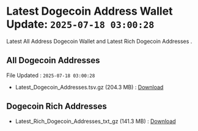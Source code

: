# Latest Dogecoin Address Wallet Update: `2025-07-18 03:00:28`

Latest All Address Dogecoin Wallet and Latest Rich Dogecoin Addresses .

## All Dogecoin Addresses

File Updated : `2025-07-18 03:00:28`

- Latest_Dogecoin_Addresses.tsv.gz (204.3 MB) : [Download](https://github.com/Pymmdrza/Rich-Address-Wallet/releases/tag/Dogecoin)

## Dogecoin Rich Addresses

- Latest_Rich_Dogecoin_Addresses_txt_gz (141.3 MB) : [Download](https://github.com/Pymmdrza/Rich-Address-Wallet/releases/tag/Dogecoin)
